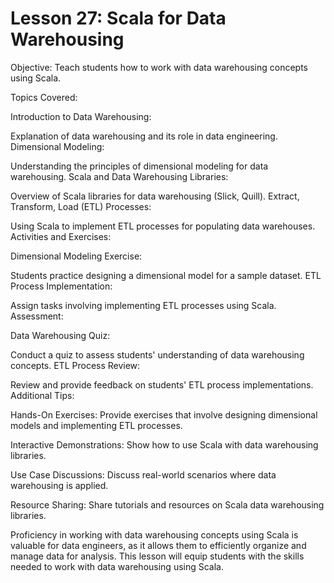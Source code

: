 # Lesson 27: Scala for Data Warehousing

Objective: Teach students how to work with data warehousing concepts using Scala.

Topics Covered:

Introduction to Data Warehousing:

Explanation of data warehousing and its role in data engineering.
Dimensional Modeling:

Understanding the principles of dimensional modeling for data warehousing.
Scala and Data Warehousing Libraries:

Overview of Scala libraries for data warehousing (Slick, Quill).
Extract, Transform, Load (ETL) Processes:

Using Scala to implement ETL processes for populating data warehouses.
Activities and Exercises:

Dimensional Modeling Exercise:

Students practice designing a dimensional model for a sample dataset.
ETL Process Implementation:

Assign tasks involving implementing ETL processes using Scala.
Assessment:

Data Warehousing Quiz:

Conduct a quiz to assess students' understanding of data warehousing concepts.
ETL Process Review:

Review and provide feedback on students' ETL process implementations.
Additional Tips:

Hands-On Exercises: Provide exercises that involve designing dimensional models and implementing ETL processes.

Interactive Demonstrations: Show how to use Scala with data warehousing libraries.

Use Case Discussions: Discuss real-world scenarios where data warehousing is applied.

Resource Sharing: Share tutorials and resources on Scala data warehousing libraries.

Proficiency in working with data warehousing concepts using Scala is valuable for data engineers, as it allows them to efficiently organize and manage data for analysis. This lesson will equip students with the skills needed to work with data warehousing using Scala.
